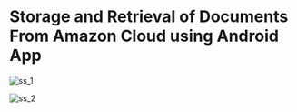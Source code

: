 # Storage and Retrieval of Documents From Amazon Cloud using Android App

![ss_1](https://user-images.githubusercontent.com/65604329/116869610-a87a6a00-ac2e-11eb-886e-fac5abb6d399.jpeg)

![ss_2](https://user-images.githubusercontent.com/65604329/116869657-bcbe6700-ac2e-11eb-856c-82e81409fef9.jpeg)
